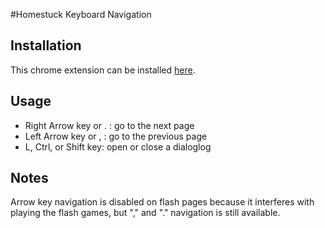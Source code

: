 #Homestuck Keyboard Navigation

## Installation

This chrome extension can be installed [here](https://chrome.google.com/webstore/detail/homestuck-keyboard-naviga/icfppdnbakiampejgikedpidpnpcniga).

## Usage

 - Right Arrow key or . : go to the next page
 - Left Arrow key or , : go to the previous page
 - L, Ctrl, or Shift key: open or close a dialoglog

## Notes

Arrow key navigation is disabled on flash pages because it interferes with playing the flash games, but "," and "." navigation is still available.
